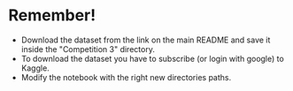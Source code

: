 # Remember!
- Download the dataset from the link on the main README and save it inside the "Competition 3" directory.
- To download the dataset you have to subscribe (or login with google) to Kaggle.
- Modify the notebook with the right new directories paths.